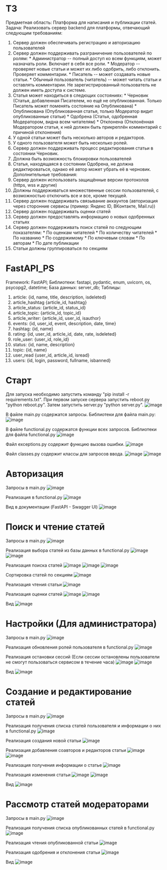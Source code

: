 # ТЗ
Предметная область:
  Платформа для написания и публикации статей.
Задача:
  Реализовать сервер backend для платформы, отвечающий следующим требованиям:
  1) Сервер должен обеспечивать регистрацию и авторизацию пользователей
  2) Сервер должен поддерживать разграничение пользователей по ролям:
    * Администратор -- полный доступ ко всем функциям, может назначать роли. Включает в себя все роли.
    * Модератор -- проверяет новые статьи и может их либо одобрить, либо отклонить. Проверяет комментарии.
    * Писатель -- может создавать новые статьи.
    * Обычный пользователь (читатель) -- может читать статьи и оставлять комментарии.
     Не зарегистрированный пользователь не должен иметь доступа к системе.
  3) Статья может находиться в следющих состояниях:
    * Черновик (Статья, добавленная Писателем, но ещё не опубликованная. Только Писатель может поменять состояние на Опубликована)
    * Опубликована (Опубликованная статья, только Модератор видит опубликованные статьи)
    * Одобрена (Статья, одобренная Модератором, видна всем читателям)
    * Отклонена (Отклонённая Модератором статья, к ней должен быть прикреплён комментарий с причиной отклонения)
  4) У одной статьи может быть несколько авторов и редакторов.
  5) У одного пользователя может быть несколько ролей.
  6) Сервер должен поддерживать процесс редактирования статьи в состоянии Черновик.
  7) Должна быть возможность блокировки пользователей
  8) Статья, находящаяся в состоянии Одобрена, не должна редактироваться, однако её автор может убрать её в черновик.
  Дополнительные требования:
  9) Сервер должен использовать защищённые версии протоколов (https, wss и другие)
  10) Должны поддерживаться множественные сессии пользователей, с возможностью отключить все и все, кроме текущей.
  11) Сервер должен поддерживать связывание аккаунтов (авторизация через сторонние сервисы (пример: Яндекс ID, ВКонтакте, Mail.ru))
  12) Сервер должен поддерживать оценки статей
  13) Сервер должен предоставлять информацию о новых одобренных статьях 
  14) Сервер должен поддерживать поиск статей по следующим показателям:
    * По оценкам читателей
    * По количеству читателей
    * По названию
    * По содержимому
    * По ключевым словам
    * По авторам 
    * По дате публикации
  15) Статьи должны группироваться по секциям

# FastAPI_PS
Framework: FastAPI;
Библиотеки: fastapi, pydantic, enum, uvicorn, os, psycopg2, datetime;
База данных: server_db;
Таблицы:
  1) article: {id, name, title, description, isdeleted}
  2) article_hashtag {article_id, hashtag}
  3) article_status: {article_id, status_id}
  4) article_topic: {article_id, topic_id}
  5) article_writer: {article_id, user_id, isauthor}
  6) events: {id, user_id, event, description, date, time}
  7) hashtag: {id, name}
  8) rating: {id, user_id, article_id, date, rate, isdeleted}
  9) role_user: {user_id, role_id}
  10) status: {id, name, description}
  11) topic: {id, name}
  12) user_read {user_id, article_id, isread}
  13) users: {id, login, password, fullname, isbanned}

# Старт
Для запуска необходимо запустить команду "pip install -r requirements.txt".
При первом запуске сервера запустить reboot.py "python reboot.py".
Затем запустить server.py "python server.py".
  ![image](https://user-images.githubusercontent.com/90326938/185350116-eb1bb26d-622f-4644-ae10-11686e2150b4.png)

В файле main.py содержатся запросы. Библиотеки для файла main.py:
![image](https://user-images.githubusercontent.com/90326938/185352030-36308bcd-25f4-4ff7-bac8-0c6ec7b12224.png)

В файле functional.py содержатся функции всех запросов. Библиотеки для файла functional.py
![image](https://user-images.githubusercontent.com/90326938/185352289-06ac3fde-20e2-4641-b30f-f1be78610ac5.png)

Файл exceptions.py содержит функцию вызова ошибки.
![image](https://user-images.githubusercontent.com/90326938/185352983-6008d167-eee0-4118-bed5-c65e9e738a5c.png)

Файл classes.py содержит классы для запросов ввода.
![image](https://user-images.githubusercontent.com/90326938/185353719-1139a0f2-7214-4932-9ef1-61010d547dca.png)
![image](https://user-images.githubusercontent.com/90326938/185353832-30c0ab6e-6a07-445c-9967-cb32441e3a8a.png)

# Авторизация
Запросы в main.py
![image](https://user-images.githubusercontent.com/90326938/185355606-f84e745c-2dab-4680-95d0-c47680e7f9cb.png)

Реализация в functional.py
![image](https://user-images.githubusercontent.com/90326938/185356262-bc8ad11e-0c91-4dc0-8981-aac88cb5a54b.png)

Вид в документации (FastAPI - Swagger UI)
![image](https://user-images.githubusercontent.com/90326938/185348472-399bff33-6893-44c8-9d2e-12c7f4b84ec4.png)

# Поиск и чтение статей
Запросы в main.py
![image](https://user-images.githubusercontent.com/90326938/185356826-f328eade-904a-4a9b-bfa2-26e696bf5a85.png)

Реализация выбора статей из базы данных в functional.py
![image](https://user-images.githubusercontent.com/90326938/185359503-888b8526-d4c4-4493-8514-4dcfdd695643.png)
![image](https://user-images.githubusercontent.com/90326938/185359748-f4b6b0e5-8af0-4c29-a131-b7dee6df6d36.png)

Реализация поиска статей
![image](https://user-images.githubusercontent.com/90326938/185360286-444c1923-ad94-4aeb-af25-bba61a251890.png)
![image](https://user-images.githubusercontent.com/90326938/185360491-0abd8a22-62c8-4338-acdf-a781f6500367.png)
![image](https://user-images.githubusercontent.com/90326938/185360630-2b6433b5-4bcc-4d97-abb4-9ca5073a2c00.png)

Сортировка статей по секциям
![image](https://user-images.githubusercontent.com/90326938/185360696-fc91a5e6-ff91-4237-864d-87ddf3ec9dec.png)

Реализация чтения статьи
![image](https://user-images.githubusercontent.com/90326938/185361435-f9262b7a-c101-495a-b465-79b736729787.png)

Реализация оценки статей
![image](https://user-images.githubusercontent.com/90326938/185361746-d3dc5d5f-cfde-46d5-b625-6eac046414b5.png)
![image](https://user-images.githubusercontent.com/90326938/185361624-d615e446-baa6-4813-b289-80a31631af0e.png)

Вид
![image](https://user-images.githubusercontent.com/90326938/185362679-651516f7-eb84-4813-a89e-fe9a035706dd.png)

# Настройки (Для администратора)
Запросы в main.py
![image](https://user-images.githubusercontent.com/90326938/185363479-e910abc9-9ae9-4ab4-a016-78c5a9e1f95b.png)

Реализация обновления ролей пользователя в functional.py
![image](https://user-images.githubusercontent.com/90326938/185363168-3c8975eb-bf73-429b-ae21-a2abb0fe6cb6.png)

Реализация остановки сессий (Если сессии остановлены пользователи не смогут пользоваться сервисом в течение часа)
![image](https://user-images.githubusercontent.com/90326938/185363930-73124ba4-7b06-4f6e-bb2b-354f8c66e317.png)
![image](https://user-images.githubusercontent.com/90326938/185364110-455a3ee8-bc97-43bf-b876-8d92ae66d4fc.png)

Вид
![image](https://user-images.githubusercontent.com/90326938/185364694-21fcbba2-477d-4a07-aff2-4adde020d5b1.png)

# Создание и редактирование статей
Запросы в main.py
![image](https://user-images.githubusercontent.com/90326938/185366321-ed0ab5b6-09bb-49ec-a456-8312a458da89.png)

Реализация получения списка статей пользователя и информации о них в functional.py
![image](https://user-images.githubusercontent.com/90326938/185366874-9dcc81ce-259c-40fc-a1e6-1d3054da8f62.png)

Реализация создания новой статьи
![image](https://user-images.githubusercontent.com/90326938/185367210-74b58aec-8cf6-45e4-b450-effe99e908a1.png)

Реализация добавления соавторов и редакторов статьи
![image](https://user-images.githubusercontent.com/90326938/185368676-c4b21e33-8434-48cd-b288-c2e02918d1e7.png)
![image](https://user-images.githubusercontent.com/90326938/185368787-aec70f4b-3501-4399-873f-b26cbfe5dd55.png)

Реализация получения информации о статье
![image](https://user-images.githubusercontent.com/90326938/185369100-ad08831d-1938-43c1-a13a-e5b0560016fb.png)

Реализация изменения статьи
![image](https://user-images.githubusercontent.com/90326938/185369309-410f4dc6-aeed-48b5-9042-9b214d4a9924.png)
![image](https://user-images.githubusercontent.com/90326938/185369396-87be72d1-ce98-47c0-82a5-2dafefa19461.png)

Вид
![image](https://user-images.githubusercontent.com/90326938/185369616-49709b6d-60fc-40b8-843d-ab5066b907f0.png)

# Рассмотр статей модераторами
Запросы в main.py
![image](https://user-images.githubusercontent.com/90326938/185369902-a916bd8c-cc97-4430-a826-dddec1e9ab94.png)

Реализация получения списка опубликованных статей в functional.py
![image](https://user-images.githubusercontent.com/90326938/185370110-13422fb0-51be-47b1-8591-b5c7d7d6d818.png)

Реализация чтения опубликованной статьи
![image](https://user-images.githubusercontent.com/90326938/185370288-bcd6b0fa-157d-44e0-a794-3e8fc68fdd34.png)

Реализация одобрения и отклонения статьи
![image](https://user-images.githubusercontent.com/90326938/185370582-b7c02fb6-1746-49de-a90a-b46ef934c022.png)

Вид
![image](https://user-images.githubusercontent.com/90326938/185370686-13433930-4668-4f35-828d-e96f849595d2.png)
